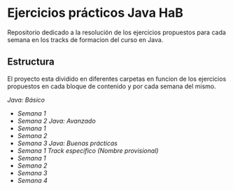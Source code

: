 # Ejercicios prácticos Java HaB

Repositorio dedicado a la resolución de los ejercicios propuestos para cada semana en los tracks de formacion del curso en Java.

## Estructura
El proyecto esta dividido en diferentes carpetas en funcion de los ejercicios propuestos en cada bloque de contenido y por cada semana del mismo.

<em>Java: Básico<em>
- Semana 1
- Semana 2
<em>Java: Avanzado<em>
- Semana 1
- Semana 2
- Semana 3
<em>Java: Buenas prácticas<em>
- Semana 1
<em>Track específico (Nombre provisional)<em>
- Semana 1
- Semana 2
- Semana 3
- Semana 4


